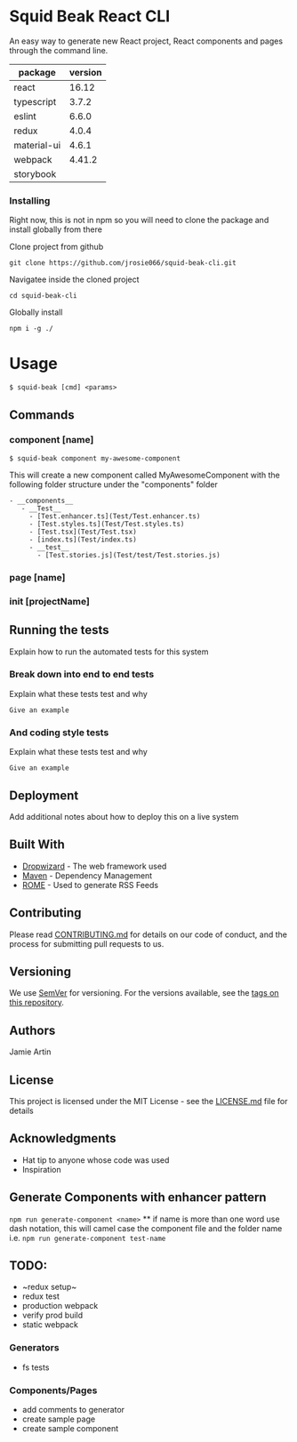 # Squid Beak React CLI
An easy way to generate new React project, React components and pages through the command line. 

| package     | version |
|-------------|---------|
| react       | 16.12   |
| typescript  | 3.7.2   |
| eslint      | 6.6.0   |
| redux       | 4.0.4   |
| material-ui | 4.6.1   |
| webpack     | 4.41.2  |
| storybook   | 
### Installing
Right now, this is not in npm so you will need to clone the package and install globally from there

Clone project from github

`git clone https://github.com/jrosie066/squid-beak-cli.git`
 
Navigatee inside the cloned project

`cd squid-beak-cli`

Globally install

`npm i -g ./`

# Usage

```
$ squid-beak [cmd] <params>
```
## Commands

### component [name]
```
$ squid-beak component my-awesome-component
```
This will create a new component called MyAwesomeComponent with the following folder structure
under the "components" folder

```
- __components__
   - __Test__
     - [Test.enhancer.ts](Test/Test.enhancer.ts)
     - [Test.styles.ts](Test/Test.styles.ts)
     - [Test.tsx](Test/Test.tsx)
     - [index.ts](Test/index.ts)
     - __test__
       - [Test.stories.js](Test/test/Test.stories.js)
```
### page [name]

### init [projectName]

## Running the tests

Explain how to run the automated tests for this system

### Break down into end to end tests

Explain what these tests test and why

```
Give an example
```

### And coding style tests

Explain what these tests test and why

```
Give an example
```

## Deployment

Add additional notes about how to deploy this on a live system

## Built With

* [Dropwizard](http://www.dropwizard.io/1.0.2/docs/) - The web framework used
* [Maven](https://maven.apache.org/) - Dependency Management
* [ROME](https://rometools.github.io/rome/) - Used to generate RSS Feeds

## Contributing

Please read [CONTRIBUTING.md](https://gist.github.com/PurpleBooth/b24679402957c63ec426) for details on our code of conduct, and the process for submitting pull requests to us.

## Versioning

We use [SemVer](http://semver.org/) for versioning. For the versions available, see the [tags on this repository](https://github.com/your/project/tags). 

## Authors

Jamie Artin

## License

This project is licensed under the MIT License - see the [LICENSE.md](LICENSE.md) file for details

## Acknowledgments

* Hat tip to anyone whose code was used
* Inspiration
## Generate Components with enhancer pattern

`npm run generate-component <name>`
** if name is more than one word use dash notation, this will camel case the component file and the folder name
i.e. `npm run generate-component test-name`



## TODO:

* ~redux setup~
* redux test
* production webpack
* verify prod build
* static webpack

### Generators
* fs tests

### Components/Pages
* add comments to generator
* create sample page
* create sample component
